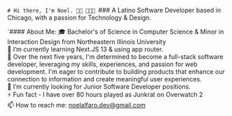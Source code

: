 `# Hi there, I'm Noel. 👋🏼 👨🏽‍💻
`### A Latino Software Developer based in Chicago, with a passion for Technology & Design.

`#### About Me:
🎓 Bachelor's of Science in Computer Science & Minor in Interaction Design from Northeastern Illinois University<br>
🌱 I’m currently learning Next.JS 13 & using app router. <br>
🔭 Over the next five years, I'm determined to become a full-stack software developer, leveraging my skills, experiences, and passion for web development. I'm eager to contribute to building products that enhance our connection to information and create meaningful user experiences. <br>
🤝 I’m currently looking for Junior Software Developer positions. <br> 
⚡️ Fun fact - I have over 80 hours played as Junkrat on Overwatch 2 <br>
📫 How to reach me: noelalfaro.dev@gmail.com

